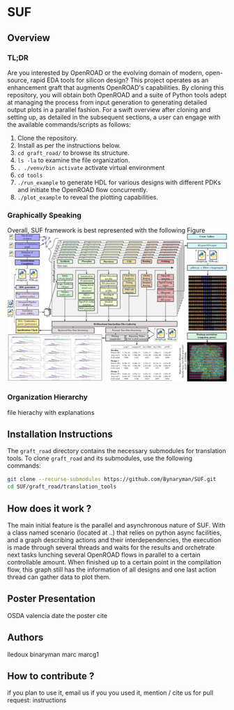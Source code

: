 # SUF

## Overview

### TL;DR
Are you interested by OpenROAD or the evolving domain of modern, open-source, rapid EDA tools for silicon design?
This project operates as an enhancement graft that augments OpenROAD's capabilities.
By cloning this repository, you will obtain both OpenROAD and a suite of Python tools adept at managing the process from input generation to generating detailed output plots in a parallel fashion.
For a swift overview after cloning and setting up, as detailed in the subsequent sections, a user can engage with the available commands/scripts as follows:
1. Clone the repository.
2. Install as per the instructions below.
3. `cd graft_road/` to browse its structure.
4. `ls -la` to examine the file organization.
5. `. ./venv/bin activate` activate virtual environment
6. `cd tools`
7. `./run_example` to generate HDL for various designs with different PDKs and initiate the OpenROAD flow concurrently.
8. `./plot_example` to reveal the plotting capabilities.

### Graphically Speaking
Overall, SUF framework is best represented with the following Figure
![SUF Overview](pictures/SUF.png)

### Organization Hierarchy

file hierachy with explanations


## Installation Instructions

The `graft_road` directory contains the necessary submodules for translation tools. To clone `graft_road` and its submodules, use the following commands:

```bash
git clone --recurse-submodules https://github.com/Bynaryman/SUF.git
cd SUF/graft_road/translation_tools
```

## How does it work ?

The main initial feature is the parallel and asynchronous nature of SUF. With a class named scenario (located at ..) that relies on python async facilities, and a graph describing actions and their interdependencies, the execution is made through several threads and waits for the results and orchetrate next tasks lunching several OpenROAD flows in parallel to a certain controllable amount. When finished up to a certain point in the compilation flow, this graph still has the information of all designs and one last action thread can gather data to plot them.

## Poster Presentation
OSDA valencia date
the poster
cite

## Authors
lledoux binaryman
marc marcg1

## How to contribute ?
if you plan to use it, email us
if you you used it, mention / cite us
for pull request:
 instructions
